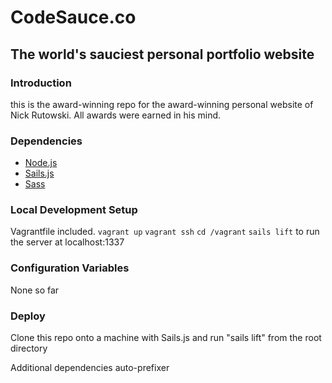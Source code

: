 # CodeSauce.co
## The world's sauciest personal portfolio website

### Introduction
this is the award-winning repo for the award-winning personal website of Nick Rutowski. All awards were earned in his mind.

### Dependencies

* [Node.js](http://nodejs.org/)
* [Sails.js](http://sailsjs.org/#/)
* [Sass](http://sass-lang.com/)

### Local Development Setup

Vagrantfile included. 
`vagrant up` 
`vagrant ssh`
`cd /vagrant`
`sails lift`
to run the server at localhost:1337

### Configuration Variables

None so far

### Deploy

Clone this repo onto a machine with Sails.js and run "sails lift" from the root directory
 
Additional dependencies auto-prefixer
